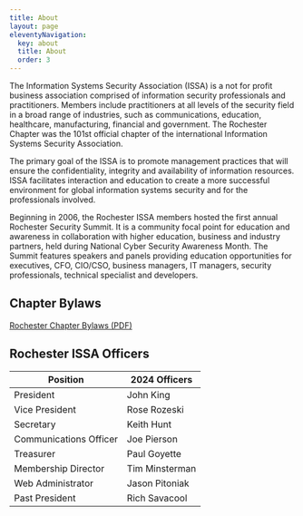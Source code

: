 ```yaml
---
title: About
layout: page
eleventyNavigation:
  key: about
  title: About
  order: 3
---
```

The Information Systems Security Association (ISSA) is a not for profit business association comprised of information security professionals and practitioners. Members include practitioners at all levels of the security field in a broad range of industries, such as communications, education, healthcare, manufacturing, financial and government. The Rochester Chapter was the 101st official chapter of the international Information Systems Security Association.

The primary goal of the ISSA is to promote management practices that will ensure the confidentiality, integrity and availability of information resources. ISSA facilitates interaction and education to create a more successful environment for global information systems security and for the professionals involved.

Beginning in 2006, the Rochester ISSA members hosted the first annual Rochester Security Summit.  It is a community focal point for education and awareness in collaboration with higher education, business and industry partners, held during National Cyber Security Awareness Month. The Summit features speakers and panels providing education opportunities for executives, CFO, CIO/CSO, business managers, IT managers, security professionals, technical specialist and developers.

## Chapter Bylaws

[Rochester Chapter Bylaws (PDF)](/about/Rochester-ISSA-Bylaws-2021-12-01.pdf)

## Rochester ISSA Officers

|Position|2024 Officers|
|--------|-------------|
|President|John King|
|Vice President|Rose Rozeski|
|Secretary|Keith Hunt|
|Communications Officer|Joe Pierson|
|Treasurer|Paul Goyette|
|Membership Director|Tim Minsterman|
|Web Administrator|Jason Pitoniak|
|Past President|Rich Savacool|
